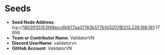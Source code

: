 # Seeds

- **Seed Node Address**: tcp://1803ff35153f49ecc6b877aa37183b577b1d3207@213.239.198.181:17656
- **Team or Contributor Name**: ValidatorVN
- **Discord UserName**: validatorvn
- **GitHub Account**: ValidatorVN

